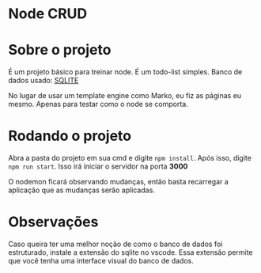 <h1>Node CRUD</h1>

# Sobre o projeto

É um projeto básico para treinar node. É um todo-list simples.
Banco de dados usado: <a href="https://www.sqlitetutorial.net/sqlite-nodejs/">SQLITE</a>

No lugar de usar um template engine como Marko, eu fiz as páginas eu mesmo. Apenas para testar como o node se comporta.

# Rodando o projeto

Abra a pasta do projeto em sua cmd e digite ```` npm install ````.
Após isso, digite ```` npm run start ````. Isso irá iniciar o servidor na porta **3000**

O nodemon ficará observando mudanças, então basta recarregar a aplicação que as mudanças serão aplicadas.


# Observações

Caso queira ter uma melhor noção de como o banco de dados foi estruturado, instale a extensão do sqlite no vscode. Essa extensão permite que você tenha uma interface visual do banco de dados.